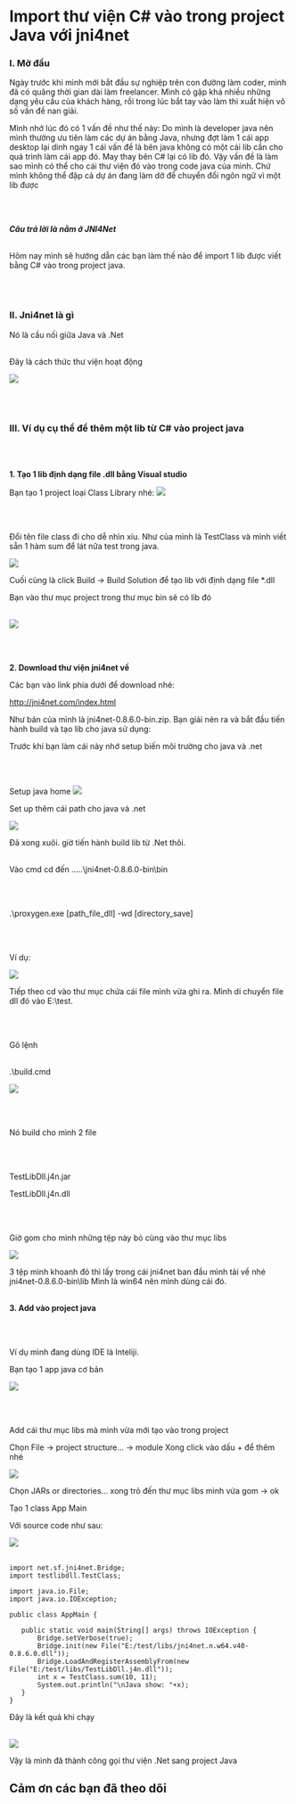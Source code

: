 # Import thư viện C# vào trong project Java với jni4net

### I. Mở đầu

Ngày trước khi mình mới bắt đầu sự nghiệp trên con đường làm coder, mình đã có quãng thời gian dài làm freelancer. Mình có gặp khá nhiều những dạng yêu cầu của khách hàng, rồi trong lúc bắt tay vào làm thì xuất hiện vô số vấn đề nan giải. 

Mình nhớ lúc đó có 1 vấn đề như thế này: Do mình là developer java nên mình thường ưu tiên làm các dự án bằng Java, nhưng đợt làm 1 cái app desktop lại dính ngay 1 cái vấn đề là bên java không có một cái lib cần cho quá trình làm cái app đó. May thay bên C# lại có lib đó. Vậy vấn đề là làm sao mình có thể cho cái thư viện đó vào trong code java của mình. Chứ mình không thể đập cả dự án đang làm dở để chuyển đổi ngôn ngữ vì một lib được

<br>
<br>

***Câu trả lời là nằm ở JNI4Net***
<br>
<br>

Hôm nay mình sẽ hướng dẫn các bạn làm thế nào để import 1 lib được viết bằng C# vào trong project java.

<br>
<br>


### II. Jni4net là gì


Nó là cầu nối giữa Java và .Net
<br>
<br>

Đây là cách thức thư viện hoạt động

![](https://images.viblo.asia/750ba19f-b0b8-41e8-b80d-8371b226c327.PNG)

<br>
<br>

### III. Ví dụ cụ thể để thêm một lib từ C# vào project java

<br>
<br>


**1. Tạo 1 lib định dạng file .dll bằng Visual studio**

Bạn tạo 1 project loại Class Library nhé:
![](https://images.viblo.asia/e07a214f-9e1a-47b3-8c33-789662ed6c73.PNG)

<br>
<br>

Đổi tên file class đi cho dễ nhìn xíu. Như của mình là TestClass và mình viết sẵn 1 hàm sum để lát nữa test trong java.

![](https://images.viblo.asia/56dd6350-71e7-490c-9ff7-d39614b405b8.PNG)

Cuối cùng là click Build -> Build Solution để tạo lib với định dạng file *.dll

Bạn vào thư mục project trong thư mục bin sẽ có lib đó
<br>
<br>

![](https://images.viblo.asia/28e138a5-c960-4627-a4d9-75c46b4b2ed2.PNG)

<br>
<br>

**2. Download thư viện jni4net về**

Các bạn vào link phía dưới để download nhé:

http://jni4net.com/index.html

Như bản của mình là jni4net-0.8.6.0-bin.zip. Bạn giải nén ra và bắt đầu tiến hành build và tạo lib cho java sử dụng:


Trước khi bạn làm cái này nhớ setup biến môi trường cho java và .net

<br>
<br>

Setup java home
![](https://images.viblo.asia/b3a76fc8-abd3-4e37-a7d8-e99de174b35e.PNG)

Set up thêm cái path cho java và .net

![](https://images.viblo.asia/a6c3a997-f499-4b18-bcac-3b3afe3d16eb.PNG)

Đã xong xuôi. giờ tiến hành build lib từ .Net thôi.
<br>
<br>


Vào cmd cd đến …..\jni4net-0.8.6.0-bin\bin

<br>
<br>

.\proxygen.exe [path_file_dll] -wd [directory_save]

<br>
<br>

Ví dụ: 

![](https://images.viblo.asia/851b9f6e-e0b3-4f99-a788-1474ccb0fb0f.PNG)

Tiếp theo cd vào thư mục chứa cái file mình vừa ghi ra. Mình di chuyển file dll đó vào E:\test. 

<br>
<br>

Gõ lệnh
<br>
<br>

.\build.cmd

![](https://images.viblo.asia/55bf8508-336c-42de-b2aa-a8051339b869.PNG)

<br>
<br>

Nó build cho mình 2 file

<br>
<br>

TestLibDll.j4n.jar

TestLibDll.j4n.dll

<br>
<br>

Giờ gom cho mình những tệp này bỏ cùng vào thư mục libs

![](https://images.viblo.asia/a45b0827-6499-471a-8a31-d73a649560b4.PNG)

3 tệp mình khoanh đỏ thì lấy trong cái jni4net ban đầu mình tải về nhé jni4net-0.8.6.0-bin\lib
Mình là win64 nên mình dùng cái đó.
<br>
<br>

**3. Add vào project java**

<br>
<br>

Ví dụ mình đang dùng IDE là Inteliji.


Bạn tạo 1 app java cơ bản

![](https://images.viblo.asia/1ba67b19-fc63-4d9f-8dde-f2c09ffcf791.PNG)

<br>
<br>

Add cái thư mục libs mà mình vừa mới tạo vào trong project

Chọn File -> project structure… -> module Xong click vào dấu + để thêm nhé

![](https://images.viblo.asia/2a53ec66-5db9-420d-99b8-a9e561e8b78d.PNG)

Chọn JARs or directories… xong trỏ đến thư mục libs mình vừa gom -> ok

Tạo 1 class App Main

Với source code như sau:

![](https://images.viblo.asia/7860fe27-a522-40ab-94db-f5f0a7fad680.PNG)
<br>
<br>

```
import net.sf.jni4net.Bridge;
import testlibdll.TestClass;

import java.io.File;
import java.io.IOException;

public class AppMain {

   public static void main(String[] args) throws IOException {
       Bridge.setVerbose(true);
       Bridge.init(new File("E:/test/libs/jni4net.n.w64.v40-0.8.6.0.dll"));
       Bridge.LoadAndRegisterAssemblyFrom(new File("E:/test/libs/TestLibDll.j4n.dll"));
       int x = TestClass.sum(10, 11);
       System.out.println("\nJava show: "+x);
   }
}
```


Đây là kết quả khi chạy
<br>
<br>

![](https://images.viblo.asia/40544c31-e9b0-4596-9763-44ef5f40d2b8.PNG)


Vậy là mình đã thành công gọi thư viện .Net sang project Java

## Cảm ơn các bạn đã theo dõi